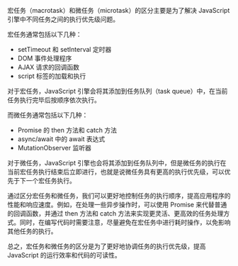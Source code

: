 宏任务（macrotask）和微任务（microtask）的区分主要是为了解决 JavaScript 引擎中不同任务之间的执行优先级问题。

宏任务通常包括以下几种：

- setTimeout 和 setInterval 定时器
- DOM 事件处理程序
- AJAX 请求的回调函数
- script 标签的加载和执行

对于宏任务，JavaScript 引擎会将其添加到任务队列（task queue）中，在当前任务执行完毕后按顺序依次执行。

而微任务通常包括以下几种：

- Promise 的 then 方法和 catch 方法
- async/await 中的 await 表达式
- MutationObserver 监听器

对于微任务，JavaScript 引擎也会将其添加到任务队列中，但是微任务的执行在当前宏任务执行结束后立即进行，也就是说微任务具有更高的执行优先级，可以优先于下一个宏任务执行。

通过区分宏任务和微任务，我们可以更好地控制任务的执行顺序，提高应用程序的性能和响应速度。例如，在处理一些异步操作时，可以使用 Promise 来代替普通的回调函数，并通过 then 方法和 catch 方法来实现更灵活、更高效的任务处理方式。同时，在编写代码时需要注意，尽量避免在宏任务中进行耗时操作，以免影响其他任务的执行。

总之，宏任务和微任务的区分是为了更好地协调任务的执行优先级，提高 JavaScript 的运行效率和代码的可读性。